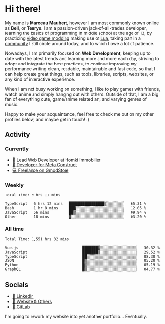 # Hi there!

My name is **Marceau Maubert**, however I am most commonly known online as **Bell**, or **Tenrys**. I am a passion-driven jack-of-all-trades developer, learning the basics of programming in middle school at the age of 13, by practicing [video game modding](https://garrysmod.com) making use of [Lua](https://lua.org), taking part in a [community](https://metastruct.net) I still circle around today, and to which I owe a lot of patience.

Nowadays, I am primarily focused on **Web Development**, keeping up to date with the latest trends and learning more and more each day, striving to adopt  and integrate the best practices, to continue improving my performance writing clean, readable, maintainable and fast code, so that I can help create great things, such as tools, libraries, scripts, websites, or any kind of interactive experience.

When I am not busy working on something, I like to play games with friends, watch anime and simply hanging out with others. Outside of that, I am a big fan of everything cute, game/anime related art, and varying genres of music.

Happy to make your acquaintance, feel free to check me out on my other profiles below, and maybe get in touch! :)

## Activity

### Currently

- [🏢 Lead Web Developer at Homki Immobilier](https://homki-immobilier.com)
- [🎈 Developer for Meta Construct](https://metastruct.net)
- [💻 Freelance on GmodStore](https://www.gmodstore.com/users/Tenrys)

### Weekly
<!--START_SECTION:wakaWeekly-->

```text
Total Time: 9 hrs 11 mins

TypeScript   6 hrs 12 mins   ████████████████▒░░░░░░░░   65.31 %
Bash         1 hr 8 mins     ███░░░░░░░░░░░░░░░░░░░░░░   12.05 %
JavaScript   56 mins         ██▒░░░░░░░░░░░░░░░░░░░░░░   09.94 %
Other        18 mins         ▓░░░░░░░░░░░░░░░░░░░░░░░░   03.20 %
```

<!--END_SECTION:wakaWeekly-->

### All time
<!--START_SECTION:wakaTotal-->

```text
Total Time: 1,551 hrs 32 mins

Vue.js                             ███████▓░░░░░░░░░░░░░░░░░   30.32 %
JavaScript                         ███████▒░░░░░░░░░░░░░░░░░   29.52 %
TypeScript                         ██░░░░░░░░░░░░░░░░░░░░░░░   08.30 %
JSON                               █▒░░░░░░░░░░░░░░░░░░░░░░░   05.20 %
Python                             █▒░░░░░░░░░░░░░░░░░░░░░░░   05.19 %
GraphQL                            █▒░░░░░░░░░░░░░░░░░░░░░░░   04.77 %
```

<!--END_SECTION:wakaTotal-->

## Socials

- [👔 LinkedIn](https://www.linkedin.com/in/marceau-maubert)
- [🔗 Website & Others](https://bell.moe)
- [🦊 GitLab](https://gitlab.com/Tenrys)

I'm going to rework my website into yet another portfolio... Eventually.
